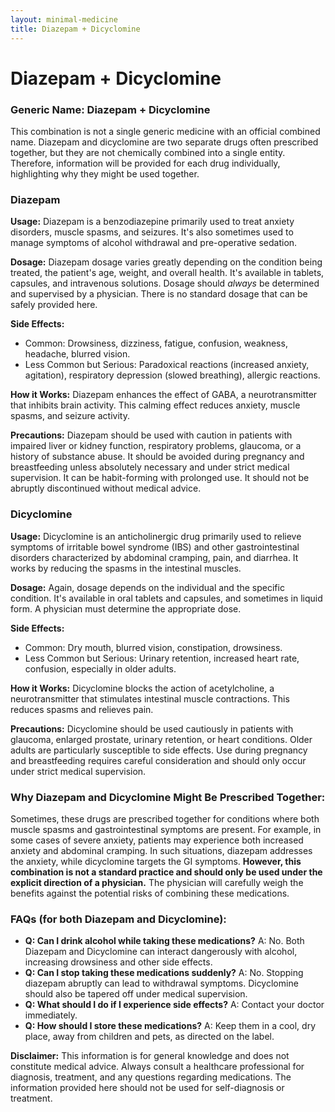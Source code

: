 ```yaml
---
layout: minimal-medicine
title: Diazepam + Dicyclomine
---
```


# Diazepam + Dicyclomine
### Generic Name: Diazepam + Dicyclomine

This combination is not a single generic medicine with an official combined name.  Diazepam and dicyclomine are two separate drugs often prescribed together, but they are not chemically combined into a single entity.  Therefore, information will be provided for each drug individually, highlighting why they might be used together.


### Diazepam

**Usage:** Diazepam is a benzodiazepine primarily used to treat anxiety disorders, muscle spasms, and seizures. It's also sometimes used to manage symptoms of alcohol withdrawal and pre-operative sedation.

**Dosage:** Diazepam dosage varies greatly depending on the condition being treated, the patient's age, weight, and overall health. It's available in tablets, capsules, and intravenous solutions.  Dosage should *always* be determined and supervised by a physician.  There is no standard dosage that can be safely provided here.

**Side Effects:**

* Common: Drowsiness, dizziness, fatigue, confusion, weakness, headache, blurred vision.
* Less Common but Serious:  Paradoxical reactions (increased anxiety, agitation), respiratory depression (slowed breathing), allergic reactions.

**How it Works:** Diazepam enhances the effect of GABA, a neurotransmitter that inhibits brain activity. This calming effect reduces anxiety, muscle spasms, and seizure activity.

**Precautions:** Diazepam should be used with caution in patients with impaired liver or kidney function, respiratory problems, glaucoma, or a history of substance abuse.  It should be avoided during pregnancy and breastfeeding unless absolutely necessary and under strict medical supervision.  It can be habit-forming with prolonged use.  It should not be abruptly discontinued without medical advice.


### Dicyclomine

**Usage:** Dicyclomine is an anticholinergic drug primarily used to relieve symptoms of irritable bowel syndrome (IBS) and other gastrointestinal disorders characterized by abdominal cramping, pain, and diarrhea. It works by reducing the spasms in the intestinal muscles.

**Dosage:**  Again, dosage depends on the individual and the specific condition. It's available in oral tablets and capsules, and sometimes in liquid form. A physician must determine the appropriate dose.

**Side Effects:**

* Common: Dry mouth, blurred vision, constipation, drowsiness.
* Less Common but Serious: Urinary retention, increased heart rate, confusion, especially in older adults.


**How it Works:** Dicyclomine blocks the action of acetylcholine, a neurotransmitter that stimulates intestinal muscle contractions. This reduces spasms and relieves pain.

**Precautions:** Dicyclomine should be used cautiously in patients with glaucoma, enlarged prostate, urinary retention, or heart conditions.  Older adults are particularly susceptible to side effects. Use during pregnancy and breastfeeding requires careful consideration and should only occur under strict medical supervision.

### Why Diazepam and Dicyclomine Might Be Prescribed Together:

Sometimes, these drugs are prescribed together for conditions where both muscle spasms and gastrointestinal symptoms are present. For example, in some cases of severe anxiety, patients may experience both increased anxiety and abdominal cramping.  In such situations, diazepam addresses the anxiety, while dicyclomine targets the GI symptoms.  **However, this combination is not a standard practice and should only be used under the explicit direction of a physician.**  The physician will carefully weigh the benefits against the potential risks of combining these medications.

### FAQs (for both Diazepam and Dicyclomine):

* **Q: Can I drink alcohol while taking these medications?**  A: No. Both Diazepam and Dicyclomine can interact dangerously with alcohol, increasing drowsiness and other side effects.
* **Q: Can I stop taking these medications suddenly?**  A: No.  Stopping diazepam abruptly can lead to withdrawal symptoms.  Dicyclomine should also be tapered off under medical supervision.
* **Q: What should I do if I experience side effects?**  A: Contact your doctor immediately.
* **Q: How should I store these medications?** A: Keep them in a cool, dry place, away from children and pets, as directed on the label.


**Disclaimer:** This information is for general knowledge and does not constitute medical advice. Always consult a healthcare professional for diagnosis, treatment, and any questions regarding medications.  The information provided here should not be used for self-diagnosis or treatment.
